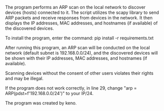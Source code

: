 The program performs an ARP scan on the local network to discover devices (hosts) connected to it. 
The script utilizes the scapy library to send ARP packets and receive responses from devices in the network. 
It then displays the IP addresses, MAC addresses, and hostnames (if available) of the discovered devices.

To install the program, enter the command:
pip install -r requirements.txt

After running this program, an ARP scan will be conducted on the local network (default subnet is 192.168.0.0/24), 
and the discovered devices will be shown with their IP addresses, MAC addresses, and hostnames (if available).

Scanning devices without the consent of other users violates their rights and may be illegal.

If the program does not work correctly, in line 29, change "arp = ARP(pdst=f'192.168.0.0/24')" to your IP/24.

The program was created by keno.
